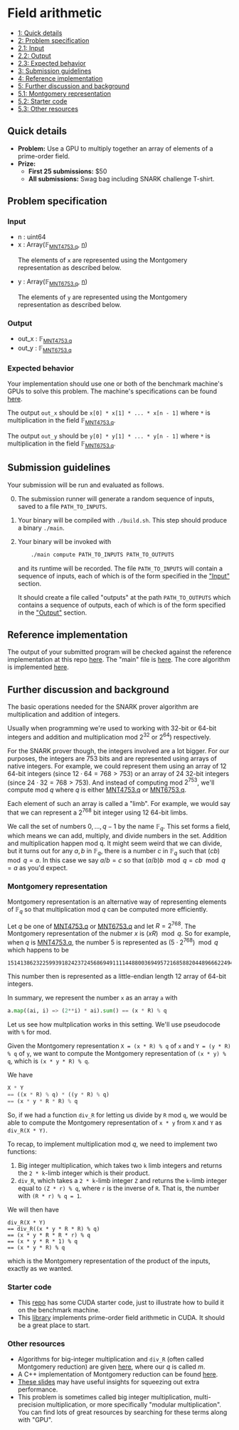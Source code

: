 # Field arithmetic

<div class="table-of-contents">
<ul>
<li>
<a href="#quick-details">1: Quick details</a>
</li>
<li>
<a href="#problem-specification">2: Problem specification</a>
</li>
<li>
<a href="#input">2.1: Input</a>
</li>
<li>
<a href="#output">2.2: Output</a>
</li>
<li>
<a href="#expected-behavior">2.3: Expected behavior</a>
</li>
<li>
<a href="#submission-guidelines">3: Submission guidelines</a>
</li>
<li>
<a href="#reference-implementation">4: Reference implementation</a>
</li>
<li>
<a href="#further-discussion-and-background">5: Further discussion and background</a>
</li>
<li>
<a href="#montgomery-representation">5.1: Montgomery representation</a>
</li>
<li>
<a href="#starter-code">5.2: Starter code</a>
</li>
<li>
<a href="#other-resources">5.3: Other resources</a>
</li>
</ul>
</div>

## Quick details

- **Problem:** Use a GPU to multiply together an array of elements of a prime-order field.
- **Prize:**
    - **First 25 submissions:** $50
    - **All submissions:** Swag bag including SNARK challenge T-shirt.

## Problem specification



### Input

- n : <span>uint64</span>
- x : <span>Array(<span>&#x1D53D;<sub><a href="/snark-challenge/MNT4753.html#cQ==">MNT4753.q</a></sub></span>, <a href="#bg==">n</a>)</span>
    <p>The elements of <code>x</code> are represented using the Montgomery representation as described below.</p>
- y : <span>Array(<span>&#x1D53D;<sub><a href="/snark-challenge/MNT6753.html#cQ==">MNT6753.q</a></sub></span>, <a href="#bg==">n</a>)</span>
    <p>The elements of <code>y</code> are represented using the Montgomery representation as described below.</p>

### Output

- out_x : <span>&#x1D53D;<sub><a href="/snark-challenge/MNT4753.html#cQ==">MNT4753.q</a></sub></span>
- out_y : <span>&#x1D53D;<sub><a href="/snark-challenge/MNT6753.html#cQ==">MNT6753.q</a></sub></span>

### Expected behavior

Your implementation should use one or both of the benchmark machine's GPUs to solve this problem. The machine's specifications can be found [here]().
    
The output `out_x` should be `x[0] * x[1] * ... * x[n - 1]`
where `*` is multiplication in the field <span>&#x1D53D;<sub><a href="/snark-challenge/MNT4753.html#cQ==">MNT4753.q</a></sub></span>.

The output `out_y` should be `y[0] * y[1] * ... * y[n - 1]`
where `*` is multiplication in the field <span>&#x1D53D;<sub><a href="/snark-challenge/MNT6753.html#cQ==">MNT6753.q</a></sub></span>.


## Submission guidelines

Your submission will be run and evaluated as follows.


0. The submission runner will generate a random sequence of inputs, saved to a file
   `PATH_TO_INPUTS`.

1. Your binary will be compiled with `./build.sh`. This step should produce a binary `./main`.

3. Your binary will be invoked with

    ```bash
        ./main compute PATH_TO_INPUTS PATH_TO_OUTPUTS
    ```

    and its runtime will be recorded. The file `PATH_TO_INPUTS` will contain
    a sequence of inputs, each of which is of the form specified in the
    ["Input"](#input) section. 

    It should create a file called "outputs" at the path `PATH_TO_OUTPUTS`
    which contains a sequence of outputs, each of which is of the form
    specified in the ["Output"](#output) section.

    
    

## Reference implementation

The output of your submitted program will be checked against 
the reference implementation at this repo [here](https://github.com/CodaProtocol/snark-challenge/tree/master/reference-01-field-arithmetic).
The "main" file is [here](https://github.com/CodaProtocol/snark-challenge/blob/master/reference-01-field-arithmetic/libff/main.cpp).
The core algorithm is implemented [here](https://github.com/CodaProtocol/snark-challenge/blob/master/reference-01-field-arithmetic/libff/algebra/fields/fp.tcc#L161).


## Further discussion and background

The basic operations needed for the SNARK prover algorithm are
multiplication and addition of integers.

Usually when programming we're used to working with 32-bit or 64-bit
integers and addition and multiplication mod $2^{32}$ or $2^{64}$) respectively.

For the SNARK prover though, the integers involved are a lot bigger.
For our purposes, the integers are 753 bits and are represented using
arrays of native integers. For example, we could represent them using
an array of 12 64-bit integers (since $12 \cdot 64 = 768 > 753$) or
an array of 24 32-bit integers (since $24 \cdot 32 = 768 > 753$).
And instead of computing mod $2^{753}$, we'll compute mod $q$ where
$q$ is either [MNT4753.q](/snark-challenge/MNT4753.html#cQ==) or [MNT6753.q](/snark-challenge/MNT6753.html#cQ==).

Each element of such an array is called a "limb". For example, we would say
that we can represent a $2^{768}$ bit integer using 12 64-bit limbs.

We call the set of numbers $0, \dots, q - 1$ by the name $\mathbb{F}_q$.
This set forms a field, which means we can add, multiply, and divide numbers in
the set. Addition and multiplication happen mod q. It might seem weird that we can
divide, but it turns out for any $a, b$ in $\mathbb{F}_q$, there is a number $c$ 
in $\mathbb{F}_q$ such that $(c b) \mod q = a$.
In this case we say $a / b = c$ so that $(a / b) b \mod q = c b \mod q = a$
as you'd expect.

### Montgomery representation

Montgomery representation is an alternative way of representing elements of $\mathbb{F}_q$ so that
multiplication mod $q$ can be computed more efficiently.

Let $q$ be one of [MNT4753.q](/snark-challenge/MNT4753.html#cQ==) or [MNT6753.q](/snark-challenge/MNT6753.html#cQ==) and let $R = 2^{768}$.
The Montgomery representation of the nubmer $x$ is $(x R) \mod q$. So for example,
when $q$ is [MNT4753.q](/snark-challenge/MNT4753.html#cQ==), the number 5 is represented as $(5 \cdot 2^{768}) \mod q$ which
happens to be
```
15141386232259939182423724568694911114488003694957216858820448966622494022908702997737632032507442391226452946698823665470952711443326537357991482811741996884665155234620507693793230633117754640516203527639390490866666926222409
```
This number then is represented as a little-endian length 12 array of 64-bit integers.

In summary, we represent the number `x` as an array `a` with
```python
a.map((ai, i) => (2**i) * ai).sum() == (x * R) % q
```

Let us see how multplication works in this setting. We'll
use pseudocode with `%` for $\mathrm{mod}$.

Given the Montgomery representation
`X = (x * R) % q` of `x` and
`Y = (y * R) % q` of `y`,
we want to compute the
Montgomery representation of `(x * y) % q`,
which is `(x * y * R) % q`.

We have
```javascript
X * Y
== ((x * R) % q) * ((y * R) % q)
== (x * y * R * R) % q
```
So, if we had a function `div_R` for letting
us divide by `R` mod `q`, we would be able to compute
the Montgomery representation of `x * y` from `X`
and `Y` as `div_R(X * Y)`.

To recap, to implement multiplication mod $q$, we need to implement two functions:

1. Big integer multiplication, which takes two `k` limb integers and returns the `2 * k`-limb integer which
    is their product.
2. `div_R`, which takes a `2 * k`-limb integer `Z` and returns the `k`-limb integer equal to
    `(Z * r) % q`, where `r` is the inverse of `R`. That is, the number with `(R * r) % q = 1`.

We will then have
```
div_R(X * Y)
== div_R((x * y * R * R) % q)
== (x * y * R * R * r) % q
== (x * y * R * 1) % q
== (x * y * R) % q
```
which is the Montgomery representation of the product of the inputs, exactly as we wanted.

### Starter code

- This [repo](https://github.com/CodaProtocol/snark-challenge-cuda-starter) has some CUDA starter code,
   just to illustrate how to build it on the benchmark machine.
- This [library](https://github.com/data61/cuda-fixnum) implements prime-order field arithmetic in CUDA.
It should be a great place to start.


### Other resources

- Algorithms for big-integer multiplication and `div_R` (often called Montgomery reduction)
are given [here](http://cacr.uwaterloo.ca/hac/about/chap14.pdf), where our $q$ is called $m$.
- A C++ implementation of Montgomery reduction can be found [here](https://github.com/scipr-lab/libff/blob/master/libff/algebra/fields/fp.tcc#L161).
- [These slides](https://cryptojedi.org/peter/data/pairing-20131122.pdf) may have useful insights for squeezing out extra performance.
- This problem is sometimes called big integer multiplication, multi-precision multiplication,
  or more specifically "modular multiplication". You can find lots of great resources by
  searching for these terms along with "GPU".
